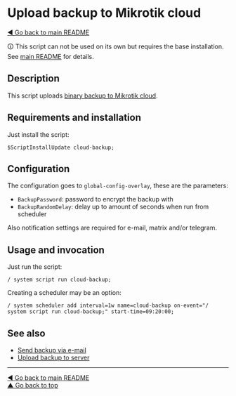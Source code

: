 Upload backup to Mikrotik cloud
===============================

[◀ Go back to main README](../README.md)

🛈 This script can not be used on its own but requires the base installation.
See [main README](../README.md) for details.

Description
-----------

This script uploads [binary backup to Mikrotik cloud](https://wiki.mikrotik.com/wiki/Manual:IP/Cloud#Backup).

Requirements and installation
-----------------------------

Just install the script:

    $ScriptInstallUpdate cloud-backup;

Configuration
-------------

The configuration goes to `global-config-overlay`, these are the parameters:

* `BackupPassword`: password to encrypt the backup with
* `BackupRandomDelay`: delay up to amount of seconds when run from scheduler

Also notification settings are required for e-mail, matrix and/or telegram.

Usage and invocation
--------------------

Just run the script:

    / system script run cloud-backup;

Creating a scheduler may be an option:

    / system scheduler add interval=1w name=cloud-backup on-event="/ system script run cloud-backup;" start-time=09:20:00;

See also
--------

* [Send backup via e-mail](email-backup.md)
* [Upload backup to server](upload-backup.md)

---
[◀ Go back to main README](../README.md)  
[▲ Go back to top](#top)
